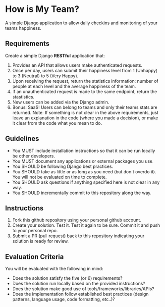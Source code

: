 # How is My Team?
A simple Django application to allow daily checkins and monitoring of your teams happiness.

## Requirements

Create a simple Django **RESTful** application that:

1. Provides an API that allows users make authenticated requests.
2. Once per day, users can submit their happiness level from 1 (Unhappy) to 3 (Neutral) to 5 (Very Happy).
3. Upon receiving the request, return the statistics information: number of people at each level and the average happiness of the team.
4. If an unauthenticated request is made to the same endpoint, return the stastistics.
5. New users can be added via the Django admin.
6. Bonus: SaaS! Users can belong to teams and only their teams stats are returned.
Note: If something is not clear in the above requirements, just leave an explanation in the code (where you made a decision), or make it clear from the code what you mean to do.

## Guidelines

* You MUST include installation instructions so that it can be run locally be other developers.
* You MUST document any applications or external packages you use.
* You SHOULD be following Django best practices.
* You SHOULD take as little or as long as you need (but don't overdo it). You will not be evaluated on time to complete.
* You SHOULD ask questions if anything specified here is not clear in any way.
* You SHOULD incrementally commit to this repository along the way.

## Instructions

1. Fork this github repository using your personal github account.
2. Create your solution. Test it. Test it again to be sure. Commit it and push to your personal repo.
3. Submit a PR (pull request) back to this repository indicating your solution is ready for review.

## Evaluation Criteria

You will be evaluated with the following in mind:

* Does the solution satisfy the five (or 6) requirements?
* Does the solution run locally based on the provided instructions?
* Does the solution make good use of tools/frameworks/libraries/APIs?
* Does the implementation follow established best practices (design patterns, language usage, code formatting, etc..)?
